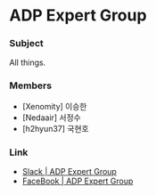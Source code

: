 # ADP Expert Group #

### Subject ###
All things.

### Members ###
* [Xenomity] 이승한
* [Nedaair] 서정수
* [h2hyun37] 국현호

### Link
* [Slack | ADP Expert Group](http://adpexpertgroup.slack.com/home)
* [FaceBook | ADP Expert Group](https://www.facebook.com/groups/adpexpertgroup)
